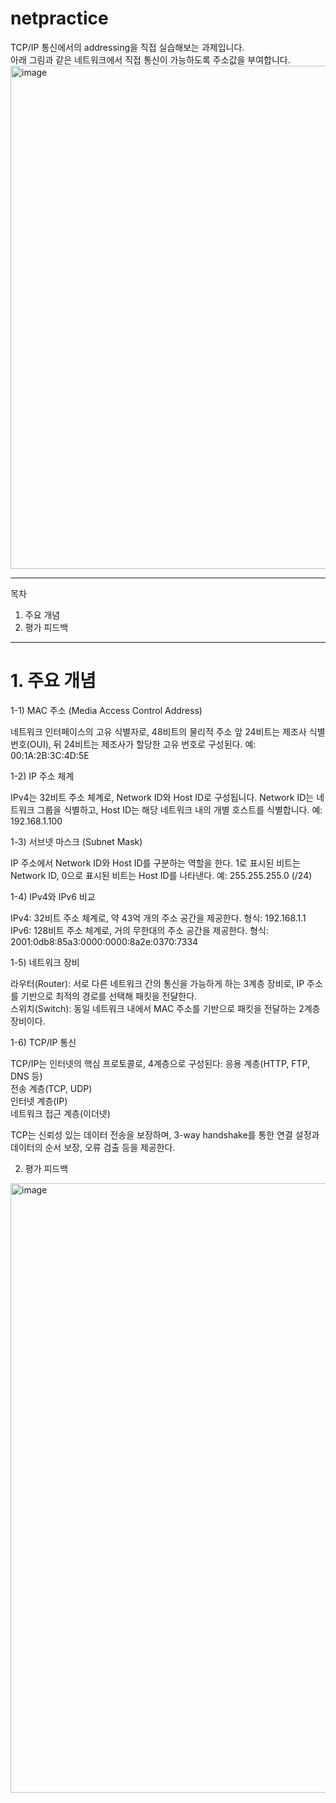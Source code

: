 # netpractice
TCP/IP 통신에서의 addressing을 직접 실습해보는 과제입니다.  
아래 그림과 같은 네트워크에서 직접 통신이 가능하도록 주소값을 부여합니다.  
<img width="805" alt="image" src="https://github.com/user-attachments/assets/c59a5c50-5f57-4ab3-9e46-eebc421fe9c4" />

---
목차
1. 주요 개념
2. 평가 피드백
---

# 1. 주요 개념

1-1) MAC 주소 (Media Access Control Address)  

네트워크 인터페이스의 고유 식별자로, 48비트의 물리적 주소 앞 24비트는 제조사 식별 번호(OUI), 뒤 24비트는 제조사가 할당한 고유 번호로 구성된다. 예: 00:1A:2B:3C:4D:5E  


1-2) IP 주소 체계  

IPv4는 32비트 주소 체계로, Network ID와 Host ID로 구성됩니다. Network ID는 네트워크 그룹을 식별하고, Host ID는 해당 네트워크 내의 개별 호스트를 식별합니다. 예: 192.168.1.100  


1-3) 서브넷 마스크 (Subnet Mask)  

IP 주소에서 Network ID와 Host ID를 구분하는 역할을 한다.  1로 표시된 비트는 Network ID, 0으로 표시된 비트는 Host ID를 나타낸다. 예: 255.255.255.0 (/24)  


1-4) IPv4와 IPv6 비교  

IPv4: 32비트 주소 체계로, 약 43억 개의 주소 공간을 제공한다. 형식: 192.168.1.1  
IPv6: 128비트 주소 체계로, 거의 무한대의 주소 공간을 제공한다. 형식: 2001:0db8:85a3:0000:0000:8a2e:0370:7334  


1-5) 네트워크 장비  

라우터(Router): 서로 다른 네트워크 간의 통신을 가능하게 하는 3계층 장비로, IP 주소를 기반으로 최적의 경로를 선택해 패킷을 전달한다.  
스위치(Switch): 동일 네트워크 내에서 MAC 주소를 기반으로 패킷을 전달하는 2계층 장비이다.  


1-6) TCP/IP 통신  

TCP/IP는 인터넷의 핵심 프로토콜로, 4계층으로 구성된다:
응용 계층(HTTP, FTP, DNS 등)  
전송 계층(TCP, UDP)  
인터넷 계층(IP)  
네트워크 접근 계층(이더넷)  

TCP는 신뢰성 있는 데이터 전송을 보장하며, 3-way handshake를 통한 연결 설정과 데이터의 순서 보장, 오류 검출 등을 제공한다.  


2. 평가 피드백
<img width="975" alt="image" src="https://github.com/user-attachments/assets/7871a302-5ed6-439b-942e-9c880c00b8a2" />

